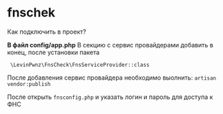 # fnschek

Как подключить в проект?

**В файл config/app.php**
В секцию с сервис провайдерами добавить в конец, после установки пакета

<code> \LevinPwnz\FnsCheck\FnsServiceProvider::class</code>

После добавления сервис провайдера необходимо выолнить:
`artisan vendor:publish`

После открыть `fnsconfig.php` и указать логин и пароль для доступа к ФНС
